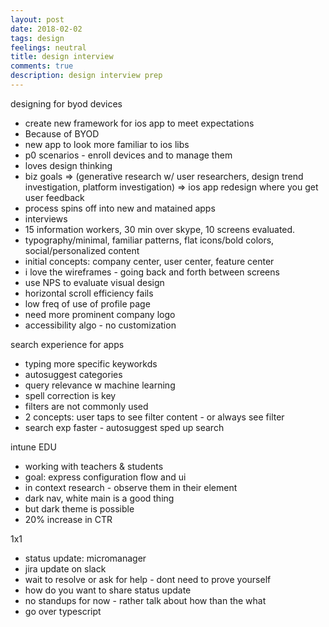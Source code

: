 ```yaml
---
layout: post
date: 2018-02-02
tags: design
feelings: neutral
title: design interview
comments: true
description: design interview prep
---
```



designing for byod devices
- create new framework for ios app to meet expectations
- Because of BYOD
- new app to look more familiar to ios libs
- p0 scenarios - enroll devices and to manage them
- loves design thinking
- biz goals => (generative research w/ user researchers, design trend investigation, platform investigation) => ios app redesign where you get user feedback
- process spins off into new and matained apps
- interviews
- 15 information workers, 30 min over skype, 10 screens evaluated.
- typography/minimal, familiar patterns, flat icons/bold colors, social/personalized content
- initial concepts: company center, user center, feature center
- i love the wireframes - going back and forth between screens
- use NPS to evaluate visual design
- horizontal scroll efficiency fails
- low freq of use of profile page
- need more prominent company logo
- accessibility algo - no customization

search experience for apps
- typing more specific keyworkds
- autosuggest categories
- query relevance w machine learning
- spell correction is key
- filters are not commonly used
- 2 concepts: user taps to see filter content - or always see filter 
- search exp faster - autosuggest sped up search

intune EDU
- working with teachers & students
- goal: express configuration flow and ui
- in context research - observe them in their element
- dark nav, white main is a good thing
- but dark theme is possible
- 20% increase in CTR

1x1
- status update: micromanager
- jira update on slack
- wait to resolve or ask for help - dont need to prove yourself
- how do you want to share status update
- no standups for now - rather talk about how than the what
- go over typescript

